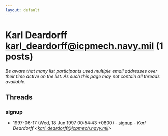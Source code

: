 ```yaml
---
layout: default
---
```


# Karl Deardorff <karl_deardorff@icpmech.navy.mil> (1 posts)

_Be aware that many list participants used multiple email addresses over their time active on the list. As such this page may not contain all threads available._

## Threads

### signup
+ 1997-06-17 (Wed, 18 Jun 1997 00:54:43 +0800) - [signup](/archive/1997/06/47f193ac682fcfe3d3c84ce035e0cd83b0cd5a7485145984a4f4ea4b0395548b) - _Karl Deardorff \<karl_deardorff@icpmech.navy.mil\>_

